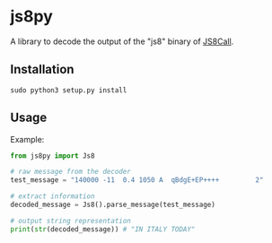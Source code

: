 # js8py

A library to decode the output of the "js8" binary of [JS8Call](http://js8call.com/).

## Installation

`sudo python3 setup.py install`

## Usage

Example:

```python
from js8py import Js8

# raw message from the decoder
test_message = "140000 -11  0.4 1050 A  qBdgE+EP++++         2"

# extract information
decoded_message = Js8().parse_message(test_message)

# output string representation
print(str(decoded_message)) # "IN ITALY TODAY"
```
